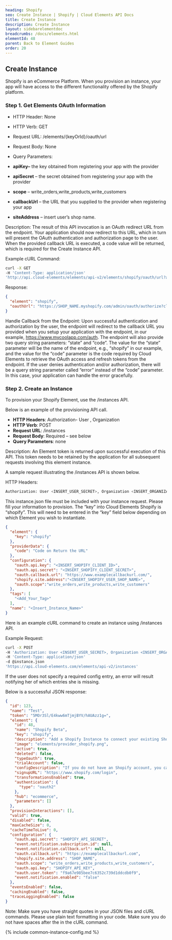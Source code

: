 ```yaml
---
heading: Shopify
seo: Create Instance | Shopify | Cloud Elements API Docs
title: Create Instance
description: Create Instance
layout: sidebarelementdoc
breadcrumbs: /docs/elements.html
elementId: 48
parent: Back to Element Guides
order: 20
---
```


## Create Instance

Shopify is an eCommerce Platform. When you provision an instance, your app will have access to the different functionality offered by the Shopify platform.

### Step 1. Get Elements OAuth Information

* HTTP Header: None
* HTTP Verb: GET
* Request URL: /elements/{keyOrId}/oauth/url
* Request Body: None
* Query Parameters:

* __apiKey–__ the key obtained from registering your app with the provider
* __apiSecret__ – the secret obtained from registering your app with the provider
* __scope__ – write_orders,write_products,write_customers
* __callbackUrl__ – the URL that you supplied to the provider when registering your app
* __siteAddress__ – insert user’s shop name.

Description: The result of this API invocation is an OAuth redirect URL from the endpoint. Your application should now redirect to this URL, which in turn will present the OAuth authentication and authorization page to the user. When the provided callback URL is executed, a code value will be returned, which is required for the Create Instance API.

Example cURL Command:

```bash
curl -X GET
-H 'Content-Type: application/json'
'http://api.cloud-elements/elements/api-v2/elements/shopify/oauth/url?apiKey=insert_shopify_client_id&apiSecret=insert_shopify_client_secret&callbackUrl=www.examplecallbackurl.com&siteAddress=insert_user_shop_name&scope=write_orders,write_products,write_customers'
```

Response:

```json
{
  "element": "shopify",
  "oauthUrl": "https://SHOP_NAME.myshopify.com/admin/oauth/authorize?client_id=insert_shopify_client_id&scope=write_orders,write_products,write_customers&redirect_uri=www.examplecallbackurl.com?state=shopify"
}
```

Handle Callback from the Endpoint:
Upon successful authentication and authorization by the user, the endpoint will redirect to the callback URL you provided when you setup your application with the endpoint, in our example, https://www.mycoolapp.com/auth. The endpoint will also provide two query string parameters: “state” and “code”. The value for the “state” parameter will be the name of the endpoint, e.g., “shopify” in our example, and the value for the “code” parameter is the code required by Cloud Elements to retrieve the OAuth access and refresh tokens from the endpoint. If the user denies authentication and/or authorization, there will be a query string parameter called “error” instead of the “code” parameter. In this case, your application can handle the error gracefully.

### Step 2. Create an Instance

To provision your Shopify Element, use the /instances API.

Below is an example of the provisioning API call.

* __HTTP Headers__: Authorization- User <user secret>, Organization <organization secret>
* __HTTP Verb__: POST
* __Request URL__: /instances
* __Request Body__: Required – see below
* __Query Parameters__: none

Description: An Element token is returned upon successful execution of this API. This token needs to be retained by the application for all subsequent requests involving this element instance.

A sample request illustrating the /instances API is shown below.

HTTP Headers:

```bash
Authorization: User <INSERT_USER_SECRET>, Organization <INSERT_ORGANIZATION_SECRET>

```
This instance.json file must be included with your instance request.  Please fill your information to provision.  The “key” into Cloud Elements Shopify is “shopify”.  This will need to be entered in the “key” field below depending on which Element you wish to instantiate.

```json
{
  "element": {
    "key": "shopify"
  },
  "providerData": {
    "code": "Code on Return the URL"
  },
  "configuration": {
    "oauth.api.key": "<INSERT_SHOPIFY_CLIENT_ID>",
    "oauth.api.secret": "<INSERT_SHOPIFY_CLIENT_SECRET>",
    "oauth.callback.url": "https://www.examplecallbackurl.com/",
    "shopify.site.address":"<INSERT_SHOPIFY_USER_SHOP_NAME>",
    "oauth.scope":"write_orders,write_products,write_customers"
  },
  "tags": [
    "<Add_Your_Tag>"
  ],
  "name": "<Insert_Instance_Name>"
}
```

Here is an example cURL command to create an instance using /instances API.

Example Request:

```bash
curl -X POST
-H 'Authorization: User <INSERT_USER_SECRET>, Organization <INSERT_ORGANIZATION_SECRET>'
-H 'Content-Type: application/json'
-d @instance.json
'https://api.cloud-elements.com/elements/api-v2/instances'
```

If the user does not specify a required config entry, an error will result notifying her of which entries she is missing.

Below is a successful JSON response:

```json
{
  "id": 123,
  "name": "Test",
  "token": "5MOr3Sl/E4kww6mTjmjBYV/hAUAzz1g=",
  "element": {
    "id": 48,
    "name": "Shopify Beta",
    "key": "shopify",
    "description": "Add a Shopify Instance to connect your existing Shopify account to the eCommerce Hub, allowing you to manage orders and products across multiple eCommerce Elements. You will need your Shopify account information to add an instance.",
    "image": "elements/provider_shopify.png",
    "active": true,
    "deleted": false,
    "typeOauth": true,
    "trialAccount": false,
    "configDescription": "If you do not have an Shopify account, you can create one at",
    "signupURL": "https://www.shopify.com/login",
    "transformationsEnabled": true,
    "authentication": {
      "type": "oauth2"
    },
    "hub": "ecommerce",
    "parameters": []
  },
  "provisionInteractions": [],
  "valid": true,
  "disabled": false,
  "maxCacheSize": 0,
  "cacheTimeToLive": 0,
  "configuration": {
    "oauth.api.secret": "SHOPIFY_API_SECRET",
    "event.notification.subscription.id": null,
    "event.notification.callback.url": null,
    "oauth.callback.url": "https://examplecallbackurl.com",
    "shopify.site.address": "SHOP_NAME",
    "oauth.scope": "write_orders,write_products,write_customers",
    "oauth.api.key": "SHOPIFY_API_KEY",
    "oauth.user.token": "f9a67e985bee7c6352c739d1ddcdb0f9",
    "event.notification.enabled": "false"
  },
  "eventsEnabled": false,
  "cachingEnabled": false,
  "traceLoggingEnabled": false
}
```

Note:  Make sure you have straight quotes in your JSON files and cURL commands.  Please use plain text formatting in your code.  Make sure you do not have spaces after the in the cURL command.

{% include common-instance-config.md %}
